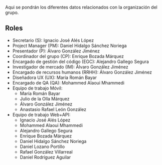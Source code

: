 Aqui se pondrán los diferentes datos relacionados con la organización del grupo.

## Roles
* Secretario (S): Ignacio José Alés López
* Project Manager (PM): Daniel Hidalgo Sánchez Noriega
* Presentador (P): Álvaro González Jiménez
* Coordinador del grupo (CP): Enrique Bozada Márquez
* Encargado de gestión del código (EGC): Alejandro Gallego Segura
* Investigador de mercado (IM): Álvaro González Jiménez
* Encargado de recursos humanos (RRHH): Álvaro González Jiménez
* Diseñadora UX (UX): María Román Bayar
* Encargado de QA (QA): Mohammed Alaoui Mhammedi
* Equipo de trabajo Móvil:
    * María Román Bayar
    * Julio de la Olla Márquez
    * Álvaro González Jiménez
    * Anastasio Rafael León González
* Equipo de trabajo Web+API:
    * Ignacio José Alés López
    * Mohammed Alaoui Mhammedi
    * Alejandro Gallego Segura
    * Enrique Bozada Márquez
    * Daniel Hidalgo Sánchez Noriega
    * Daniel Lozano Portillo
    * Rafael González Villarreal
    * Daniel Rodríguez Aguilar
